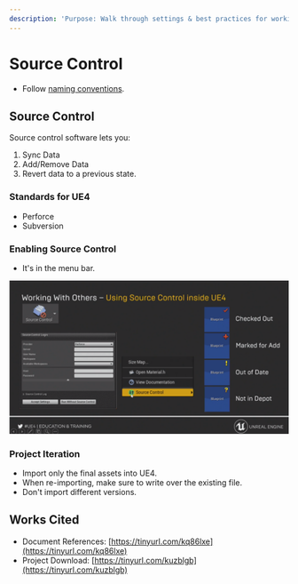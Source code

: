```yaml
---
description: 'Purpose: Walk through settings & best practices for working with teams.'
---
```


# Source Control

* Follow [naming conventions](https://www.tomlooman.com/ue4-naming-convention/).

## Source Control

Source control software lets you:

1. Sync Data
2. Add/Remove Data
3. Revert data to a previous state.

### Standards for UE4

* Perforce
* Subversion

### Enabling Source Control

* It's in the menu bar.

![](../../../.gitbook/assets/image%20%28170%29.png)

### Project Iteration

* Import only the final assets into UE4.
* When re-importing, make sure to write over the existing file.
* Don't import different versions.



## Works Cited

* Document References: [https://tinyurl.com/kq86lxe](https://tinyurl.com/kq86lxe)
* Project Download: [https://tinyurl.com/kuzblgb](https://tinyurl.com/kuzblgb)

